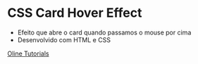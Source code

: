 # CSS Card Hover Effect

- Efeito que abre o card quando passamos o mouse por cima
- Desenvolvido com HTML e CSS

[Oline Tutorials](https://www.youtube.com/watch?v=EZqhWu8GJ6U&t=1s)